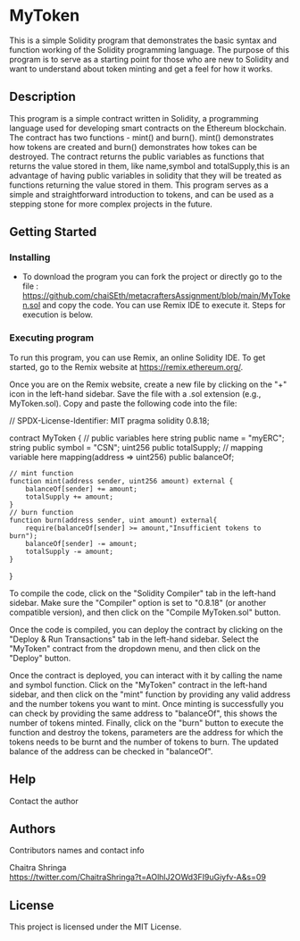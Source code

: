 # MyToken

This is a simple Solidity program that demonstrates the basic syntax and function working of the Solidity programming language. The purpose of this program is to serve as a starting point for those who are new to Solidity and want to understand about token minting and get a feel for how it works.

## Description

This program is a simple contract written in Solidity, a programming language used for developing smart contracts on the Ethereum blockchain. The contract has two functions - mint() and burn(). mint() demonstrates how tokens are created and burn() demonstrates how tokes can be destroyed. The contract returns the public variables as functions that returns the value stored in them, like name,symbol and totalSupply,this is an advantage of having public variables in solidity that they will be treated as functions returning the value stored in them. This program serves as a simple and straightforward introduction to tokens, and can be used as a stepping stone for more complex projects in the future.

## Getting Started

### Installing

* To download the program you can fork the project or directly go to the file : https://github.com/chaiSEth/metacraftersAssignment/blob/main/MyToken.sol and copy the code. You can use Remix IDE to execute it. Steps for execution is below.

### Executing program

To run this program, you can use Remix, an online Solidity IDE. To get started, go to the Remix website at https://remix.ethereum.org/.

Once you are on the Remix website, create a new file by clicking on the "+" icon in the left-hand sidebar. Save the file with a .sol extension (e.g., MyToken.sol). Copy and paste the following code into the file:

// SPDX-License-Identifier: MIT
pragma solidity 0.8.18;

contract MyToken {
    // public variables here
    string public name = "myERC";
    string public symbol = "CSN";
    uint256 public totalSupply;
    // mapping variable here
    mapping(address => uint256) public balanceOf;

    // mint function
    function mint(address sender, uint256 amount) external {
        balanceOf[sender] += amount;
        totalSupply += amount;
    }
    // burn function
    function burn(address sender, uint amount) external{
        require(balanceOf[sender] >= amount,"Insufficient tokens to burn");
        balanceOf[sender] -= amount;
        totalSupply -= amount;
    }
}

To compile the code, click on the "Solidity Compiler" tab in the left-hand sidebar. Make sure the "Compiler" option is set to "0.8.18" (or another compatible version), and then click on the "Compile MyToken.sol" button.

Once the code is compiled, you can deploy the contract by clicking on the "Deploy & Run Transactions" tab in the left-hand sidebar. Select the "MyToken" contract from the dropdown menu, and then click on the "Deploy" button.

Once the contract is deployed, you can interact with it by calling the name and symbol function. Click on the "MyToken" contract in the left-hand sidebar, and then click on the "mint" function by providing any valid address and the number tokens you want to mint. Once minting is successfully you can check by providing the same address to "balanceOf", this shows the number of tokens minted. Finally, click on the "burn" button to execute the function and destroy the tokens, parameters are the address for which the tokens needs to be burnt and the number of tokens to burn. The updated balance of the address can be checked in "balanceOf".

## Help

Contact the author

## Authors

Contributors names and contact info

Chaitra Shringa  
https://twitter.com/ChaitraShringa?t=AOlhlJ2OWd3FI9uGiyfv-A&s=09


## License

This project is licensed under the MIT License.

